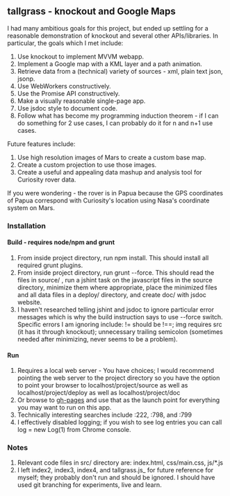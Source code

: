 ## tallgrass - knockout and Google Maps

I had many ambitious goals for this project, but ended up settling for a reasonable demonstration of knockout and several other APIs/libraries. In particular, the goals which I met include:

1. Use knockout to implement MVVM webapp.
1. Implement a Google map with a KML layer and a path animation.
1. Retrieve data from a (technical) variety of sources - xml, plain text json, jsonp.
1. Use WebWorkers constructively.
1. Use the Promise API constructively.
1. Make a visually  reasonable single-page app.
1. Use jsdoc style to document code.
1. Follow what has become my programming induction theorem - if I can do something for 2 use cases, I can probably do it for n and n+1 use cases.

Future features include:

1. Use high resolution images of Mars to create a custom base map.
1. Create a custom projection to use those images.
1. Create a useful and appealing data mashup and analysis tool for Curiosity rover data.

If you were wondering - the rover is in Papua because the GPS coordinates of Papua correspond with Curiosity's location using Nasa's coordinate system on Mars.

### Installation

#### Build - requires node/npm and grunt
1. From inside project directory, run npm install. This should install all required grunt plugins.
1. From inside project directory, run grunt --force. This should read the files in source/ , run a jshint task on the javascript files in the source directory, minimize them where appropriate, place the minimized files and all data files in a deploy/ directory, and create doc/ with jsdoc website.
1. I haven't researched telling jshint and jsdoc to ignore particular error messages which is why the build instruction says to use --force switch. Specific errors I am ignoring include: != should be !==; img requires src (it has it through knockout); unnecessary trailing semicolon (sometimes needed after minimizing, never seems to be a problem).

#### Run
1. Requires a local web server - You have choices; I would recommend pointing the web server to the project directory so you have the option to point your browser to localhost/project/source as well as localhost/project/deploy as well as localhost/project/doc
1. Or browse to [gh-pages](http://aaronbutler.github.io/tallgrass/index.html) and use that as the launch point for everything you may want to run on this app.
1. Technically interesting searches include :222, :798, and :799
1. I effectively disabled logging; if you wish to see log entries you can call log = new Log(1) from Chrome console.

### Notes
1. Relevant code files in src/ directory are: index.html, css/main.css, js/*.js
1. I left index2, index3, index4, and tallgrass.js_ for future reference for myself; they probably don't run and should be ignored. I should have used git branching for experiments, live and learn.




